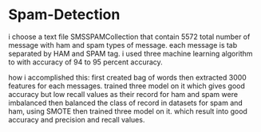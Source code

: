 # Spam-Detection
i choose a text file SMSSPAMCollection that contain 5572 total number of message with ham and spam types of message. each message is tab separated by HAM and SPAM tag.
i used three machine learning algorithm to with accuracy of 94 to 95 percent accuracy.

how i accomplished this:
first created bag of words
then extracted 3000 features for each messages.
trained three model on it which gives good accuracy but low recall values as their record for ham and spam were imbalanced
then balanced the class of record in datasets for spam and ham, using SMOTE
then trained three model on it. which result into good accuracy and precision and recall values.
